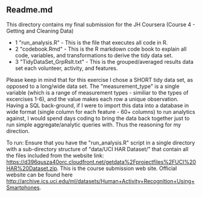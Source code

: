 ## Readme.md

This directory contains my final submission for the JH Coursera (Course 4 - Getting and Cleaning Data) 

* 1 "run_analysis.R" - This is the file that executes all code in R.
* 2 "codebook.Rmd" - This is the R markdown code book to explain all code, variables, and transformations to derive the tidy data set.
* 3 "TidyDataSet_GrpRslt.txt" - This is the grouped/averaged results data set each volunteer, activity, and features.

Please keep in mind that for this exercise I chose a SHORT tidy data set, as opposed to a long/wide data set. The "measurement_type" is a single variable (which is a range of measurement types - similiar to the types of excercises 1-6), and the value makes each row a unique observation. Having a SQL back-ground, if I were to import this data into a database in wide format (single column for each feature - 60+ columns) to run analytics against, I would spend days coding to bring the data back together just to run simple aggregate/analytic queries with. Thus the reasoning for my direction.

To run:
Ensure that you have the "run_analysis.R" script in a single directory with a sub-directory structure of "data/UCI HAR Dataset/" that contain all the files included from the website link: https://d396qusza40orc.cloudfront.net/getdata%2Fprojectfiles%2FUCI%20HAR%20Dataset.zip.  This is the course submission web site.  Official website can be found here http://archive.ics.uci.edu/ml/datasets/Human+Activity+Recognition+Using+Smartphones. 